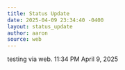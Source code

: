 ```yaml
---
title: Status Update
date: 2025-04-09 23:34:40 -0400
layout: status_update
author: aaron
source: web
---
```

testing via web. 11:34 PM April 9, 2025
